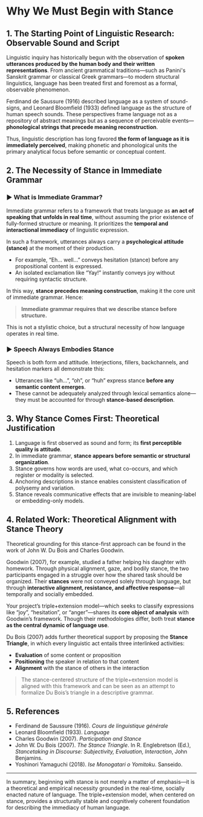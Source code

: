 # Why We Must Begin with Stance

## 1. The Starting Point of Linguistic Research: Observable Sound and Script

Linguistic inquiry has historically begun with the observation of **spoken utterances produced by the human body and their written representations**. From ancient grammatical traditions—such as Panini's Sanskrit grammar or classical Greek grammars—to modern structural linguistics, language has been treated first and foremost as a formal, observable phenomenon.

Ferdinand de Saussure (1916) described language as a system of sound-signs, and Leonard Bloomfield (1933) defined language as the structure of human speech sounds. These perspectives frame language not as a repository of abstract meanings but as a sequence of perceivable events—**phonological strings that precede meaning reconstruction**.

Thus, linguistic description has long favored **the form of language as it is immediately perceived**, making phonetic and phonological units the primary analytical focus before semantic or conceptual content.

## 2. The Necessity of Stance in Immediate Grammar

### ▶ What is Immediate Grammar?

Immediate grammar refers to a framework that treats language as **an act of speaking that unfolds in real time**, without assuming the prior existence of fully-formed structure or meaning. It prioritizes the **temporal and interactional immediacy** of linguistic expression.

In such a framework, utterances always carry a **psychological attitude (stance)** at the moment of their production.

- For example, “Eh... well...” conveys hesitation (stance) before any propositional content is expressed.
- An isolated exclamation like “Yay!” instantly conveys joy without requiring syntactic structure.

In this way, **stance precedes meaning construction**, making it the core unit of immediate grammar. Hence:

> **Immediate grammar requires that we describe stance before structure.**

This is not a stylistic choice, but a structural necessity of how language operates in real time.

### ▶ Speech Always Embodies Stance

Speech is both form and attitude. Interjections, fillers, backchannels, and hesitation markers all demonstrate this:

- Utterances like “uh...”, “oh”, or “huh” express stance **before any semantic content emerges**.
- These cannot be adequately analyzed through lexical semantics alone—they must be accounted for through **stance-based description**.

## 3. Why Stance Comes First: Theoretical Justification

1. Language is first observed as sound and form; its **first perceptible quality is attitude**.
2. In immediate grammar, **stance appears before semantic or structural organization**.
3. Stance governs how words are used, what co-occurs, and which register or modality is selected.
4. Anchoring descriptions in stance enables consistent classification of polysemy and variation.
5. Stance reveals communicative effects that are invisible to meaning-label or embedding-only models.

## 4. Related Work: Theoretical Alignment with Stance Theory

Theoretical grounding for this stance-first approach can be found in the work of John W. Du Bois and Charles Goodwin.

Goodwin (2007), for example, studied a father helping his daughter with homework. Through physical alignment, gaze, and bodily stance, the two participants engaged in a struggle over how the shared task should be organized. Their **stances** were not conveyed solely through language, but through **interactive alignment, resistance, and affective response**—all temporally and socially embedded.

Your project’s triple+extension model—which seeks to classify expressions like “joy”, “hesitation”, or “anger”—shares its **core object of analysis** with Goodwin’s framework. Though their methodologies differ, both treat **stance as the central dynamic of language use**.

Du Bois (2007) adds further theoretical support by proposing the **Stance Triangle**, in which every linguistic act entails three interlinked activities:

- **Evaluation** of some content or proposition
- **Positioning** the speaker in relation to that content
- **Alignment** with the stance of others in the interaction

> The stance-centered structure of the triple+extension model is aligned with this framework and can be seen as an attempt to formalize Du Bois’s triangle in a descriptive grammar.

## 5. References

- Ferdinand de Saussure (1916). _Cours de linguistique générale_
- Leonard Bloomfield (1933). _Language_
- Charles Goodwin (2007). _Participation and Stance_
- John W. Du Bois (2007). _The Stance Triangle_. In R. Englebretson (Ed.), _Stancetaking in Discourse: Subjectivity, Evaluation, Interaction_, John Benjamins.
- Yoshinori Yamaguchi (2018). _Ise Monogatari o Yomitoku_. Sanseido.

---

In summary, beginning with stance is not merely a matter of emphasis—it is a theoretical and empirical necessity grounded in the real-time, socially enacted nature of language. The triple+extension model, when centered on stance, provides a structurally stable and cognitively coherent foundation for describing the immediacy of human language.
